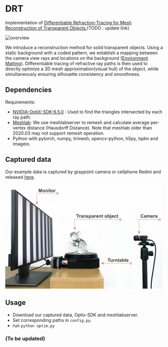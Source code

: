 # DRT
Implementation of [Differentiable Refraction-Tracing for Mesh Reconstruction of Transparent Objects.](https://vcc.tech/research.html)(TODO : update link)

![overview](./doc/lod.png)

We introduce a reconstruction method for solid transparent objects. Using a static background with a coded pattern, we establish a mapping between the camera view rays and locations on the background ([Environment Matting](http://grail.cs.washington.edu/projects/digital-matting/envmatte/)). Differentiable tracing of refractive ray paths is then used to directly optimize a 3D mesh approximation(visual hull) of the object, while simultaneously ensuring silhouette consistency and smoothness.

## Dependencies
Requirements:
- [NVIDIA-OptiX-SDK-6.5.0](https://developer.nvidia.com/designworks/optix/download) : Used to find the triangles intersected by each ray path.
- [Meshlab](https://www.meshlab.net/): We use meshlabserver to remesh and calculate average per-vertex distance (Hausdorff Distance). Note that meshlab older than 2020.03 may not support remesh operation.
- Python with pytorch, numpy, trimesh, opencv-python, h5py, tqdm and imageio.

## Captured data
Our example data is captured by graypoint camera or cellphone Redmi and released [here]().

<img src="./doc/setup.jpg" width="500">

## Usage
- Download our captured data, Optix-SDK and meshlabserver.
- Set corresponding paths in `config.py`.
- run `python optim.py`

### (To be updated)
